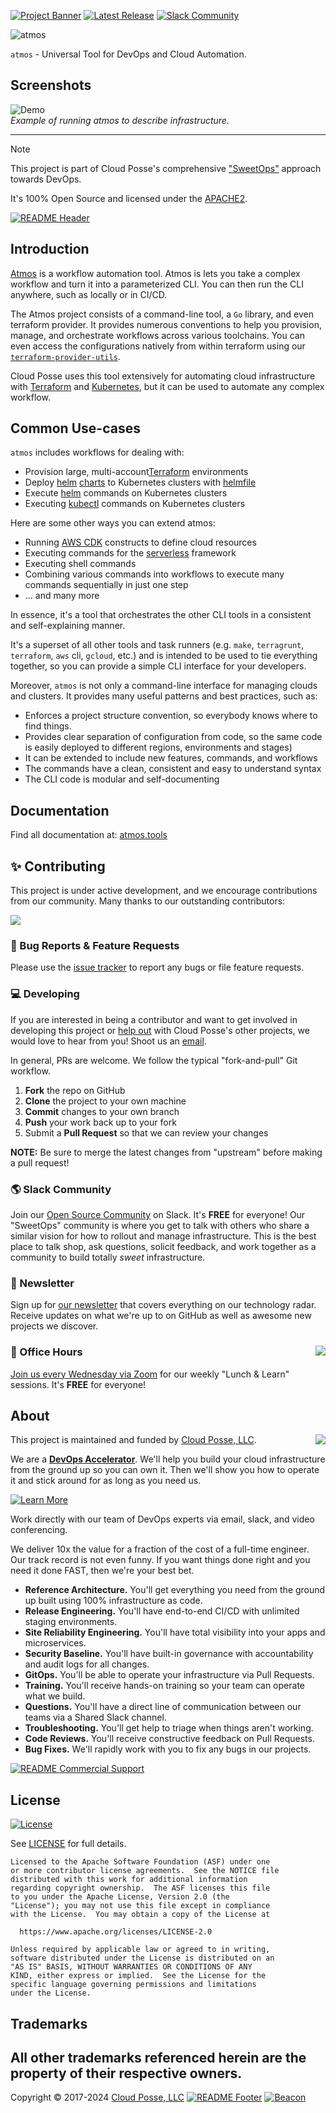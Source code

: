 
<!-- markdownlint-disable -->
[![Project Banner](.github/banner.png?raw=true)](https://cpco.io/homepage)
 [![Latest Release](https://img.shields.io/github/release/cloudposse/atmos.svg)](https://github.com/cloudposse/atmos/releases/latest) [![Slack Community](https://slack.cloudposse.com/badge.svg)](https://slack.cloudposse.com)
<!-- markdownlint-restore -->


<!--




  ** DO NOT EDIT THIS FILE
  **
  ** This file was automatically generated by the `build-harness`.
  ** 1) Make all changes to `README.yaml`
  ** 2) Run `make init` (you only need to do this once)
  ** 3) Run`make readme` to rebuild this file.
  **
  ** (We maintain HUNDREDS of open source projects. This is how we maintain our sanity.)
  **





-->

![atmos](docs/img/atmos-logo-128.svg)

`atmos` - Universal Tool for DevOps and Cloud Automation.

## Screenshots


![Demo](docs/demo.gif)
*<br/>Example of running atmos to describe infrastructure.*

---
> [!NOTE]
> This project is part of Cloud Posse's comprehensive ["SweetOps"](https://cpco.io/sweetops) approach towards DevOps.
>
> It's 100% Open Source and licensed under the [APACHE2](LICENSE).
>

[![README Header][readme_header_img]][readme_header_link]


## Introduction


[Atmos](https://atmos.tools) is a workflow automation tool. Atmos is lets you take a complex workflow and turn it into a parameterized CLI. 
You can then run the CLI anywhere, such as locally or in CI/CD.

The Atmos project consists of a command-line tool, a `Go` library, and even terraform provider.  It provides numerous conventions to help you provision, manage, and orchestrate workflows across various toolchains. You can 
even access the configurations natively from within terraform using our [`terraform-provider-utils`](https://github.com/cloudposse/terraform-provider-utils/).

Cloud Posse uses this tool extensively for automating cloud infrastructure with [Terraform](https://hashicorp.com/) and [Kubernetes](https://kubernetes.io/), but it can be used to automate any complex workflow.

## Common Use-cases

  `atmos` includes workflows for dealing with:

   - Provision large, multi-account[Terraform](https://www.terraform.io/) environments
   - Deploy [helm](https://helm.sh/) [charts](https://helm.sh/docs/topics/charts/) to Kubernetes clusters with [helmfile](https://github.com/roboll/helmfile)
   - Execute [helm](https://helm.sh/) commands on Kubernetes clusters
   - Executing [kubectl](https://kubernetes.io/docs/reference/kubectl/overview/) commands on Kubernetes clusters

   Here are some other ways you can extend atmos:
   - Running [AWS CDK](https://aws.amazon.com/cdk/) constructs to define cloud resources
   - Executing commands for the [serverless](https://www.serverless.com/) framework
   - Executing shell commands
   - Combining various commands into workflows to execute many commands sequentially in just one step
   - ... and many more

In essence, it's a tool that orchestrates the other CLI tools in a consistent and self-explaining manner.

It's a superset of all other tools and task runners (e.g. `make`, `terragrunt`, `terraform`, `aws` cli, `gcloud`, etc.)
and is intended to be used to tie everything together, so you can provide a simple CLI interface for your developers.

Moreover, `atmos` is not only a command-line interface for managing clouds and clusters. It provides many useful patterns and best practices, such as:

- Enforces a project structure convention, so everybody knows where to find things.
- Provides clear separation of configuration from code, so the same code is easily deployed to different regions, environments and stages)
- It can be extended to include new features, commands, and workflows
- The commands have a clean, consistent and easy to understand syntax
- The CLI code is modular and self-documenting

## Documentation

Find all documentation at: [atmos.tools](https://atmos.tools)











## ✨ Contributing

This project is under active development, and we encourage contributions from our community. 
Many thanks to our outstanding contributors:

<a href="https://github.com/cloudposse/atmos/graphs/contributors">
  <img src="https://contrib.rocks/image?repo=cloudposse/atmos&max=24" />
</a>

### 🐛 Bug Reports & Feature Requests

Please use the [issue tracker](https://github.com/cloudposse/atmos/issues) to report any bugs or file feature requests.

### 💻 Developing

If you are interested in being a contributor and want to get involved in developing this project or [help out](https://cpco.io/help-out) with Cloud Posse's other projects, we would love to hear from you! Shoot us an [email][email].

In general, PRs are welcome. We follow the typical "fork-and-pull" Git workflow.

 1. **Fork** the repo on GitHub
 2. **Clone** the project to your own machine
 3. **Commit** changes to your own branch
 4. **Push** your work back up to your fork
 5. Submit a **Pull Request** so that we can review your changes

**NOTE:** Be sure to merge the latest changes from "upstream" before making a pull request!

### 🌎 Slack Community

Join our [Open Source Community][slack] on Slack. It's **FREE** for everyone! Our "SweetOps" community is where you get to talk with others who share a similar vision for how to rollout and manage infrastructure. This is the best place to talk shop, ask questions, solicit feedback, and work together as a community to build totally *sweet* infrastructure.

### 📰 Newsletter

Sign up for [our newsletter][newsletter] that covers everything on our technology radar.  Receive updates on what we're up to on GitHub as well as awesome new projects we discover.

### 📆 Office Hours <img src="https://img.cloudposse.com/fit-in/200x200/https://cloudposse.com/wp-content/uploads/2019/08/Powered-by-Zoom.png" align="right" />

[Join us every Wednesday via Zoom][office_hours] for our weekly "Lunch & Learn" sessions. It's **FREE** for everyone!

## About 

This project is maintained and funded by [Cloud Posse, LLC][website]. 
<a href="https://cpco.io/homepage"><img src="https://cloudposse.com/logo-300x69.svg" align="right" /></a>

We are a [**DevOps Accelerator**][commercial_support]. We'll help you build your cloud infrastructure from the ground up so you can own it. Then we'll show you how to operate it and stick around for as long as you need us.

[![Learn More](https://img.shields.io/badge/learn%20more-success.svg?style=for-the-badge)][commercial_support]

Work directly with our team of DevOps experts via email, slack, and video conferencing.

We deliver 10x the value for a fraction of the cost of a full-time engineer. Our track record is not even funny. If you want things done right and you need it done FAST, then we're your best bet.

- **Reference Architecture.** You'll get everything you need from the ground up built using 100% infrastructure as code.
- **Release Engineering.** You'll have end-to-end CI/CD with unlimited staging environments.
- **Site Reliability Engineering.** You'll have total visibility into your apps and microservices.
- **Security Baseline.** You'll have built-in governance with accountability and audit logs for all changes.
- **GitOps.** You'll be able to operate your infrastructure via Pull Requests.
- **Training.** You'll receive hands-on training so your team can operate what we build.
- **Questions.** You'll have a direct line of communication between our teams via a Shared Slack channel.
- **Troubleshooting.** You'll get help to triage when things aren't working.
- **Code Reviews.** You'll receive constructive feedback on Pull Requests.
- **Bug Fixes.** We'll rapidly work with you to fix any bugs in our projects.

[![README Commercial Support][readme_commercial_support_img]][readme_commercial_support_link]
## License

[![License](https://img.shields.io/badge/License-Apache%202.0-blue.svg)](https://opensource.org/licenses/Apache-2.0)

See [LICENSE](LICENSE) for full details.

```text
Licensed to the Apache Software Foundation (ASF) under one
or more contributor license agreements.  See the NOTICE file
distributed with this work for additional information
regarding copyright ownership.  The ASF licenses this file
to you under the Apache License, Version 2.0 (the
"License"); you may not use this file except in compliance
with the License.  You may obtain a copy of the License at

  https://www.apache.org/licenses/LICENSE-2.0

Unless required by applicable law or agreed to in writing,
software distributed under the License is distributed on an
"AS IS" BASIS, WITHOUT WARRANTIES OR CONDITIONS OF ANY
KIND, either express or implied.  See the License for the
specific language governing permissions and limitations
under the License.
```

## Trademarks

All other trademarks referenced herein are the property of their respective owners.
---
Copyright © 2017-2024 [Cloud Posse, LLC](https://cpco.io/copyright)
[![README Footer][readme_footer_img]][readme_footer_link]
[![Beacon][beacon]][website]
<!-- markdownlint-disable -->
  [logo]: https://cloudposse.com/logo-300x69.svg
  [docs]: https://cpco.io/docs?utm_source=github&utm_medium=readme&utm_campaign=cloudposse/atmos&utm_content=docs
  [website]: https://cpco.io/homepage?utm_source=github&utm_medium=readme&utm_campaign=cloudposse/atmos&utm_content=website
  [github]: https://cpco.io/github?utm_source=github&utm_medium=readme&utm_campaign=cloudposse/atmos&utm_content=github
  [jobs]: https://cpco.io/jobs?utm_source=github&utm_medium=readme&utm_campaign=cloudposse/atmos&utm_content=jobs
  [hire]: https://cpco.io/hire?utm_source=github&utm_medium=readme&utm_campaign=cloudposse/atmos&utm_content=hire
  [slack]: https://cpco.io/slack?utm_source=github&utm_medium=readme&utm_campaign=cloudposse/atmos&utm_content=slack
  [twitter]: https://cpco.io/twitter?utm_source=github&utm_medium=readme&utm_campaign=cloudposse/atmos&utm_content=twitter
  [office_hours]: https://cloudposse.com/office-hours?utm_source=github&utm_medium=readme&utm_campaign=cloudposse/atmos&utm_content=office_hours
  [newsletter]: https://cpco.io/newsletter?utm_source=github&utm_medium=readme&utm_campaign=cloudposse/atmos&utm_content=newsletter
  [email]: https://cpco.io/email?utm_source=github&utm_medium=readme&utm_campaign=cloudposse/atmos&utm_content=email
  [commercial_support]: https://cpco.io/commercial-support?utm_source=github&utm_medium=readme&utm_campaign=cloudposse/atmos&utm_content=commercial_support
  [we_love_open_source]: https://cpco.io/we-love-open-source?utm_source=github&utm_medium=readme&utm_campaign=cloudposse/atmos&utm_content=we_love_open_source
  [terraform_modules]: https://cpco.io/terraform-modules?utm_source=github&utm_medium=readme&utm_campaign=cloudposse/atmos&utm_content=terraform_modules
  [readme_header_img]: https://cloudposse.com/readme/header/img
  [readme_header_link]: https://cloudposse.com/readme/header/link?utm_source=github&utm_medium=readme&utm_campaign=cloudposse/atmos&utm_content=readme_header_link
  [readme_footer_img]: https://cloudposse.com/readme/footer/img
  [readme_footer_link]: https://cloudposse.com/readme/footer/link?utm_source=github&utm_medium=readme&utm_campaign=cloudposse/atmos&utm_content=readme_footer_link
  [readme_commercial_support_img]: https://cloudposse.com/readme/commercial-support/img
  [readme_commercial_support_link]: https://cloudposse.com/readme/commercial-support/link?utm_source=github&utm_medium=readme&utm_campaign=cloudposse/atmos&utm_content=readme_commercial_support_link
  [beacon]: https://ga-beacon.cloudposse.com/UA-76589703-4/cloudposse/atmos?pixel&cs=github&cm=readme&an=atmos
<!-- markdownlint-restore -->

